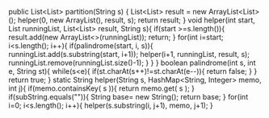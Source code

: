 public List<List<String>> partition(String s) {
List<List<String>> result = new ArrayList<List<String>>();
helper(0,  new ArrayList<String>(), result, s);
return result;
}
void helper(int start, List<String> runningList,  List<List<String>> result, String s){
if(start >=s.length()){
result.add(new ArrayList<>(runningList));
return;
}
for(int i=start; i<s.length(); i++){
if(palindrome(start, i, s)){
runningList.add(s.substring(start, i+1));
helper(i+1, runningList, result, s);
runningList.remove(runningList.size()-1);
}
}
}
boolean palindrome(int s, int e, String st){
while(s<e){
if(st.charAt(s++)!=st.charAt(e--)){
return false;
}
}
return true;
}
static String helper(String s, HashMap<String, Integer> memo, int j){
if(memo.containsKey( s )){
return memo.get( s );
}
if(subString.equals("")){
String base= new String();
return base;
}
for(int i=0; i<s.length(); i++){
helper(s.substring(i, j+1), memo, j+1);
}